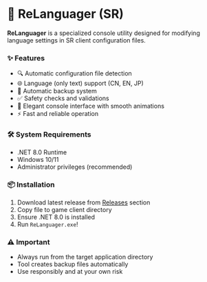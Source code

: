 # 🌟 ReLanguager (SR)

**ReLanguager** is a specialized console utility designed for modifying language settings in SR client configuration files.

### ✨ Features
- 🔍 Automatic configuration file detection
- 🌐 Language (only text) support (CN, EN, JP)
- 💾 Automatic backup system
- ✅ Safety checks and validations
- 🎨 Elegant console interface with smooth animations
- ⚡ Fast and reliable operation

### 🛠️ System Requirements
- .NET 8.0 Runtime
- Windows 10/11
- Administrator privileges (recommended)

### 📦 Installation
1. Download latest release from [Releases](https://github.com/DenisSolicen/ReLanguager/releases) section
2. Copy file to game client directory
3. Ensure .NET 8.0 is installed
4. Run `ReLanguager.exe`!

### ⚠️ Important
- Always run from the target application directory
- Tool creates backup files automatically
- Use responsibly and at your own risk
